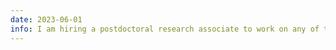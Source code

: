 ```yaml
---
date: 2023-06-01
info: I am hiring a postdoctoral research associate to work on any of the following aspects in physics-based machine learning - modeling, optimization and transfer. More information <a href="/download/postdoc/2023-Postdoc-LabHC-PhysicsML.pdf">here</a>.
---
```

